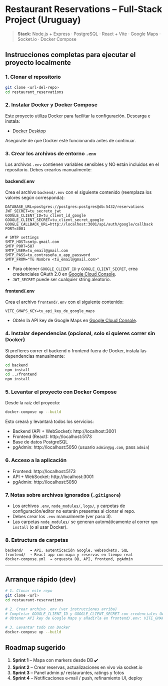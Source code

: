 # Restaurant Reservations – Full‑Stack Project (Uruguay)

> **Stack**: Node.js + Express · PostgreSQL · React + Vite · Google Maps · Socket.io · Docker Compose

## Instrucciones completas para ejecutar el proyecto localmente

### 1. Clonar el repositorio

```bash
git clone <url-del-repo>
cd restaurant_reservations
```

### 2. Instalar Docker y Docker Compose

Este proyecto utiliza Docker para facilitar la configuración. Descarga e instala:
- [Docker Desktop](https://www.docker.com/products/docker-desktop/)

Asegúrate de que Docker esté funcionando antes de continuar.

### 3. Crear los archivos de entorno `.env`

Los archivos `.env` contienen variables sensibles y NO están incluidos en el repositorio. Debes crearlos manualmente:

#### backend/.env
Crea el archivo `backend/.env` con el siguiente contenido (reemplaza los valores según corresponda):

```
DATABASE_URL=postgres://postgres:postgres@db:5432/reservations
JWT_SECRET=tu_secreto_jwt
GOOGLE_CLIENT_ID=tu_client_id_google
GOOGLE_CLIENT_SECRET=tu_client_secret_google
GOOGLE_CALLBACK_URL=http://localhost:3001/api/auth/google/callback
PORT=3001

# SMTP settings
SMTP_HOST=smtp.gmail.com
SMTP_PORT=587
SMTP_USER=tu_email@gmail.com
SMTP_PASS=tu_contraseña_o_app_password
SMTP_FROM="Tu Nombre <tu_email@gmail.com>"
```

- Para obtener `GOOGLE_CLIENT_ID` y `GOOGLE_CLIENT_SECRET`, crea credenciales OAuth 2.0 en [Google Cloud Console](https://console.cloud.google.com/apis/credentials).
- `JWT_SECRET` puede ser cualquier string aleatorio.

#### frontend/.env
Crea el archivo `frontend/.env` con el siguiente contenido:

```
VITE_GMAPS_KEY=tu_api_key_de_google_maps
```

- Obtén la API key de Google Maps en [Google Cloud Console](https://console.cloud.google.com/apis/credentials).

### 4. Instalar dependencias (opcional, solo si quieres correr sin Docker)

Si prefieres correr el backend o frontend fuera de Docker, instala las dependencias manualmente:

```bash
cd backend
npm install
cd ../frontend
npm install
```

### 5. Levantar el proyecto con Docker Compose

Desde la raíz del proyecto:

```bash
docker-compose up --build
```

Esto creará y levantará todos los servicios:
- Backend (API + WebSocket): http://localhost:3001
- Frontend (React): http://localhost:5173
- Base de datos PostgreSQL
- pgAdmin: http://localhost:5050 (usuario `admin@pg.com`, pass `admin`)

### 6. Acceso a la aplicación

- Frontend: http://localhost:5173
- API + WebSocket: http://localhost:3001
- pgAdmin: http://localhost:5050

### 7. Notas sobre archivos ignorados (`.gitignore`)
- Los archivos `.env`, `node_modules/`, `logs/`, y carpetas de configuración/editor no estarán presentes al clonar el repo.
- Debes crear los `.env` manualmente (ver paso 3).
- Las carpetas `node_modules/` se generan automáticamente al correr `npm install` (o al usar Docker).

### 8. Estructura de carpetas
```
backend/   → API, autenticación Google, websockets, SQL
frontend/  → React app con mapa y reservas en tiempo real
docker-compose.yml  → orquesta DB, API, frontend, pgAdmin
```

---

## Arranque rápido (dev)

```bash
# 1. Clonar este repo
git clone <url>
cd restaurant-reservations

# 2. Crear archivo .env (ver instrucciones arriba)
# Completar GOOGLE_CLIENT_ID y GOOGLE_CLIENT_SECRET con credenciales OAuth 2.0
# Obtener API key de Google Maps y añadirla en frontend/.env: VITE_GMAPS_KEY=***

# 3. Levantar todo con Docker
docker-compose up --build
```

## Roadmap sugerido
1. **Sprint 1** – Mapa con markers desde DB ✔️  
2. **Sprint 2** – Crear reservas, actualizaciones en vivo via socket.io  
3. **Sprint 3** – Panel admin p/ restaurantes, ratings y fotos  
4. **Sprint 4** – Notificaciones e‑mail / push, refinamiento UI, deploy
